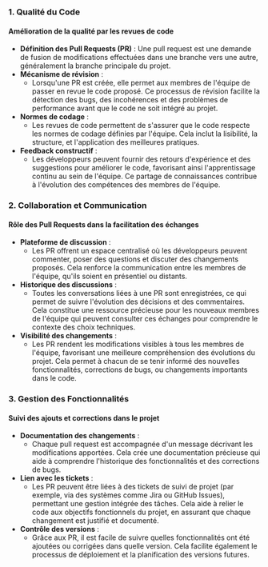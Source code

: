 ### 1. Qualité du Code

#### Amélioration de la qualité par les revues de code

- **Définition des Pull Requests (PR)** : Une pull request est une demande de fusion de modifications effectuées dans une branche vers une autre, généralement la branche principale du projet.
- **Mécanisme de révision** :
    - Lorsqu'une PR est créée, elle permet aux membres de l'équipe de passer en revue le code proposé. Ce processus de révision facilite la détection des bugs, des incohérences et des problèmes de performance avant que le code ne soit intégré au projet.
- **Normes de codage** :
    - Les revues de code permettent de s'assurer que le code respecte les normes de codage définies par l'équipe. Cela inclut la lisibilité, la structure, et l'application des meilleures pratiques.
- **Feedback constructif** :
    - Les développeurs peuvent fournir des retours d'expérience et des suggestions pour améliorer le code, favorisant ainsi l'apprentissage continu au sein de l'équipe. Ce partage de connaissances contribue à l'évolution des compétences des membres de l'équipe.

### 2. Collaboration et Communication

#### Rôle des Pull Requests dans la facilitation des échanges

- **Plateforme de discussion** :
    - Les PR offrent un espace centralisé où les développeurs peuvent commenter, poser des questions et discuter des changements proposés. Cela renforce la communication entre les membres de l'équipe, qu'ils soient en présentiel ou distants.
- **Historique des discussions** :
    - Toutes les conversations liées à une PR sont enregistrées, ce qui permet de suivre l'évolution des décisions et des commentaires. Cela constitue une ressource précieuse pour les nouveaux membres de l'équipe qui peuvent consulter ces échanges pour comprendre le contexte des choix techniques.
- **Visibilité des changements** :
    - Les PR rendent les modifications visibles à tous les membres de l'équipe, favorisant une meilleure compréhension des évolutions du projet. Cela permet à chacun de se tenir informé des nouvelles fonctionnalités, corrections de bugs, ou changements importants dans le code.

### 3. Gestion des Fonctionnalités

#### Suivi des ajouts et corrections dans le projet

- **Documentation des changements** :
    - Chaque pull request est accompagnée d'un message décrivant les modifications apportées. Cela crée une documentation précieuse qui aide à comprendre l'historique des fonctionnalités et des corrections de bugs.
- **Lien avec les tickets** :
    - Les PR peuvent être liées à des tickets de suivi de projet (par exemple, via des systèmes comme Jira ou GitHub Issues), permettant une gestion intégrée des tâches. Cela aide à relier le code aux objectifs fonctionnels du projet, en assurant que chaque changement est justifié et documenté.
- **Contrôle des versions** :
    - Grâce aux PR, il est facile de suivre quelles fonctionnalités ont été ajoutées ou corrigées dans quelle version. Cela facilite également le processus de déploiement et la planification des versions futures.